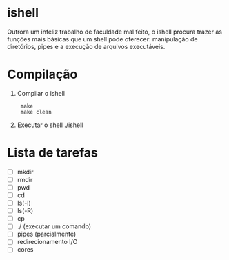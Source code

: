 ishell
======

Outrora um infeliz trabalho de faculdade mal feito, o ishell procura trazer as funções mais 
básicas que um shell pode oferecer: manipulação de diretórios, pipes e a execução de arquivos 
executáveis.

Compilação
==========

1. Compilar o ishell

        make
        make clean

2. Executar o shell
        ./ishell

Lista de tarefas
================

   - [ ] mkdir
   - [ ] rmdir
   - [ ] pwd
   - [ ] cd
   - [ ] ls(-l)
   - [ ] ls(-R)
   - [ ] cp
   - [ ] ./ (executar um comando)
   - [ ] pipes (parcialmente)
   - [ ] redirecionamento I/O
   - [ ] cores
